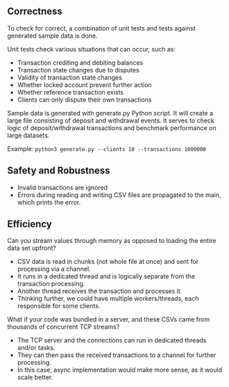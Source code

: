 Correctness
-----------

To check for correct, a combination of unit tests and tests against generated sample data is done.

Unit tests check various situations that can occur, such as:

- Transaction crediting and debiting balances
- Transaction state changes due to disputes
- Validity of transaction state changes
- Whether locked account prevent further action
- Whether reference transaction exists
- Clients can only dispute their own transactions

Sample data is generated with generate.py Python script. It will create a large file consisting of deposit and
withdrawal events. It serves to check logic of deposit/withdrawal transactions and benchmark performance on large
datasets.

Example: ``python3 generate.py --clients 10 --transactions 1000000``

Safety and Robustness
---------------------

- Invalid transactions are ignored
- Errors during reading and writing CSV files are propagated to the main, which prints the error.

Efficiency
----------

Can you stream values through memory as opposed to loading the entire data set upfront? 
- CSV data is read in chunks (not whole file at once) and sent for processing via a channel.
- It runs in a dedicated thread and is logically separate from the transaction processing.
- Another thread receives the transaction and processes it.
- Thinking further, we could have multiple workers/threads, each responsible for some clients.

What if your code was bundled in a server, and these CSVs came from thousands of concurrent TCP streams?
- The TCP server and the connections can run in dedicated threads and/or tasks.
- They can then pass the received transactions to a channel for further processing.
- In this case, async implementation would make more sense, as it would scale better.
